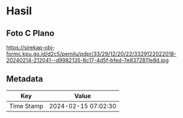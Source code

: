 # Hasil

## Foto C Plano

https://sirekap-obj-formc.kpu.go.id/d2c5/pemilu/pdpr/33/29/12/20/22/3329122022018-20240214-212041--d9982135-8c17-4d5f-bfed-7e8372811e8d.jpg


## Metadata

| Key        | Value               |
| ---------- | ------------------- |
| Time Stamp | 2024-02-15 07:02:30 |



